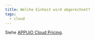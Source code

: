 ```yaml
---
title: Welche Einheit wird abgerechnet?
tags:
  - cloud
---
```

Siehe [APPUiO Cloud Pricing](https://products.docs.vshn.ch/products/appuio/cloud/pricing.html).